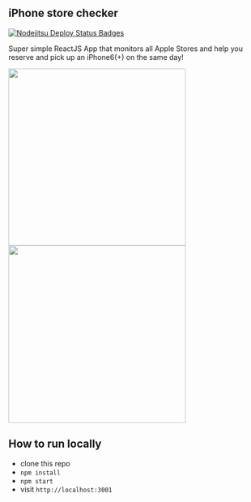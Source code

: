 ## iPhone store checker
[![Nodejitsu Deploy Status Badges](https://webhooks.nodejitsu.com/mere/iphone-store-checker.png)](https://webops.nodejitsu.com#mere/iphone-store-checker)

Super simple ReactJS App that monitors all Apple Stores and help you reserve and pick up an iPhone6(+) on the same day!

<img src="https://cloud.githubusercontent.com/assets/794279/4434981/3e98c5de-472f-11e4-933b-ec19f9a782ad.png" width=350 />
<img src="https://cloud.githubusercontent.com/assets/794279/4434997/feef3eb2-472f-11e4-8634-9f4a34c2625b.png" width=350 />


## How to run locally
 - clone this repo
 - `npm install`
 - `npm start`
 - visit `http://localhost:3001`
